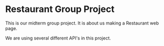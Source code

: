 # Restaurant Group Project

This is our midterm group project. It is about us making a Restaurant web page.

We are using several different API's in this project.

